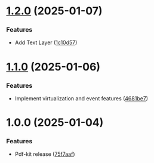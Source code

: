 # [1.2.0](https://github.com/AmanKrr/pdf-kit/compare/v1.1.0...v1.2.0) (2025-01-07)


### Features

* Add Text Layer ([1c10d57](https://github.com/AmanKrr/pdf-kit/commit/1c10d5750dc05da620b7602c4957861d6de03710))

# [1.1.0](https://github.com/AmanKrr/pdf-kit/compare/v1.0.0...v1.1.0) (2025-01-06)


### Features

* Implement virtualization and event features ([4681be7](https://github.com/AmanKrr/pdf-kit/commit/4681be70e5d25956c237caa9921106f53e592805))

# 1.0.0 (2025-01-04)


### Features

* Pdf-kit release ([75f7aaf](https://github.com/AmanKrr/pdf-kit/commit/75f7aaf082f6496c663e8ec4fc453b556e1d282d))
